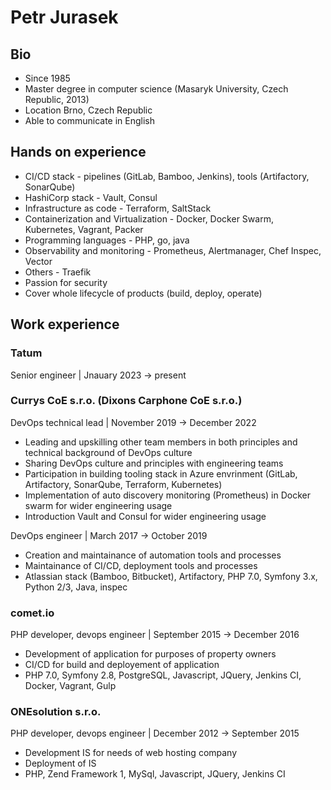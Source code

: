 # Petr Jurasek

## Bio

* Since 1985
* Master degree in computer science (Masaryk University, Czech Republic, 2013)
* Location Brno, Czech Republic
* Able to communicate in English

## Hands on experience

* CI/CD stack - pipelines (GitLab, Bamboo, Jenkins), tools (Artifactory, SonarQube)
* HashiCorp stack - Vault, Consul
* Infrastructure as code - Terraform, SaltStack
* Containerization and Virtualization - Docker, Docker Swarm, Kubernetes, Vagrant, Packer
* Programming languages - PHP, go, java
* Observability and monitoring - Prometheus, Alertmanager, Chef Inspec, Vector
* Others - Traefik
* Passion for security
* Cover whole lifecycle of products (build, deploy, operate)

## Work experience

### Tatum

Senior engineer | Jnauary 2023 → present

### Currys CoE s.r.o. (Dixons Carphone CoE s.r.o.)

DevOps technical lead | November 2019 → December 2022

* Leading and upskilling other team members in both principles and technical background of DevOps culture
* Sharing DevOps culture and principles with engineering teams
* Participation in building tooling stack in Azure envrinment (GitLab, Artifactory, SonarQube, Terraform, Kubernetes)
* Implementation of auto discovery monitoring (Prometheus) in Docker swarm for wider engineering usage
* Introduction Vault and Consul for wider engineering usage


DevOps engineer | March 2017 → October 2019

* Creation and maintainance of automation tools and processes
*  Maintainance of  CI/CD, deployment tools and processes
* Atlassian stack (Bamboo, Bitbucket), Artifactory, PHP 7.0, Symfony 3.x, Python 2/3, Java, inspec

### comet.io

PHP developer, devops engineer | September 2015 → December 2016

* Development of application for purposes of property owners
* CI/CD for build and deployement of application
* PHP 7.0, Symfony 2.8, PostgreSQL, Javascript, JQuery, Jenkins CI, Docker, Vagrant, Gulp

### ONEsolution s.r.o.

PHP developer, devops engineer | December 2012 → September 2015

* Development IS for needs of web hosting company
* Deployment of IS
* PHP, Zend Framework 1, MySql, Javascript, JQuery, Jenkins CI
